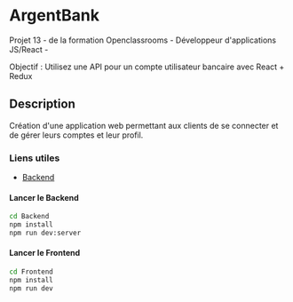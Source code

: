 # ArgentBank

Projet 13 - de la formation Openclassrooms - Développeur d'applications JS/React -

Objectif : Utilisez une API pour un compte utilisateur bancaire avec React + Redux

## Description

Création d'une application web permettant aux clients de se connecter et de gérer leurs comptes et leur profil.

### Liens utiles

- [Backend](https://github.com/OpenClassrooms-Student-Center/Project-10-Bank-API.git)

#### Lancer le Backend

```bash
cd Backend
npm install
npm run dev:server
```

#### Lancer le Frontend

```bash
cd Frontend
npm install
npm run dev
```
